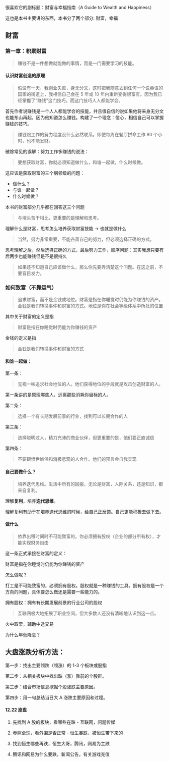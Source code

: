 很喜欢它的副标题：财富与幸福指南（A Guide to Wealth and Happiness）

这也是本书主要讲的东西，本书分了两个部分: 财富，幸福

## 财富

### 第一章：积累财富

> 赚钱不是一件想做就能做的事情，而是一门需要学习的技能。

#### 认识财富创造的原理

> 假设有一天，我创业失败，身无分文，这时把我随意丢到任何一个说英语的国家的街道上，我相信自己会在 5 年或 10 年内重新变得很富有。因为我已经掌握了“赚钱”这门技巧，而这门技巧人人都能学会。

首先作者说赚钱是一个人人都能学会的技能，并且很自信的说如果他将来身无分文也能东山再起，因为他知道怎么赚钱。构建了一个理念：信心，相信自己可以掌握赚钱的技巧。

> 赚钱跟工作的努力程度没什么必然联系。即使每周在餐厅拼命工作 80 个小时，也不能发财。

破除常见的误解：努力工作多赚钱的说法：

> 要想获取财富，你就必须知道做什么，和谁一起做，什么时候做。

这应该是获取财富的三个纲领级的问题：

- 做什么？
- 与谁一起做？
- 什么时候做？

本书的财富部分几乎都在回答这三个问题

> 与埋头苦干相比，更重要的是理解和思考。

理解什么是财富，思考怎么培养获取财富技能 -> 也就是做什么

> 当然，努力非常重要，不能吝啬自己的努力，但必须选择正确的方式。

思考理解之后，然后选择正确的方式，最后努力工作，顺序问题：其实我想只要有后两步也能赚钱但是不是很持久

> 如果还不知道自己应该做什么，那么你先要弄清楚这个问题。在这之前，不要盲目发力。

### 如何致富（不靠运气）

> 追求财富，而不是金钱或地位。财富是指在你睡觉时仍能为你赚钱的资产。金钱是我们转换事件和财富的方式。地位是你在社会等级体系中所处的位置

其中关于财富的定义是指

> 财富是指在你睡觉时仍能为你赚钱的资产

金钱的定义是指

> 金钱是我们转换事件和财富的方式

#### 和谁一起做：

第一条：

> 无视一味追求社会地位的人。他们获得地位的手段就是攻击创造财富的人。

第一条讲的是原理哪些人，远离那些消耗你目标的人。

第二条：

> 选择一个有长期发展前景的行业，找到可以长期合作的人

第三条：

> 选择聪明过人，精力充沛的商业伙伴，但更重要的是，他们要正直诚信

第四条：

> 不要跟愤世嫉俗和消极悲观的人合作。他们的预言会自我实现

#### 自己要做什么？

> 培养迭代思维。生活中所有的回报，无论是财富，人际关系，还是知识，都来自复利。

理解**复利**，培养**迭代思维**。

理解复利有助于在培养迭代思维的时候，给自己正反馈。自己更能积极去做下去。

#### 做什么

> 依靠出租时间时不可能致富的。你必须拥有股权（企业的部分所有权），才能实现财务自由

这一条正式承接在财富的定义：

财富是指在你睡觉时仍能为你赚钱的资产

怎么做呢？

打工是不可能致富的，必须拥有股权。股权就是一种赚钱的工具。拥有股权是一个方向的问题，具体要怎么做还是需要一些能力的。

拥有股权：拥有有长期发展前景的行业公司的股权

> 互联网极大地拓展了职业空间，但大多数人还没有清晰地认识到这一点。

火中取栗，辅助中途交易

为什么年低降息？

## 大盘涨跌分析方法：

第一步：找出主要领跌（领涨）的 1-3 个板块或股指

第二步：从相关板块中找出跌（涨）靠前的个股群。

第三步：结合市场信息挖掘个股涨跌主要原因。

第四步：用一句总结当日大 A 涨跌主要原因和过程。

#### 12.22 崩盘

1. 先找到 A 股的板块，看哪些在跌 - 互联网，问题传媒

2. 参照全球，看外围是否正常 - 恒生暴跌，被恒生带下来的
3. 找到恒生哪些再跌，恒生大哥，腾讯，网易为主跌
4. 腾讯和网易为什么要跌，新闻公告，有关游戏充值
